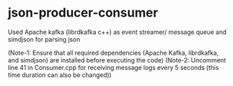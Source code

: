 # json-producer-consumer
Used Apache kafka (librdkafka c++) as event streamer/ message queue and simdjson for parsing json



(Note-1: Ensure that all required dependencies (Apache Kafka, librdkafka, and simdjson) are installed before executing the code)
(Note-2: Uncomment line 41 in Consumer.cpp for receiving message logs every 5 seconds (this time duration can also be changed))
